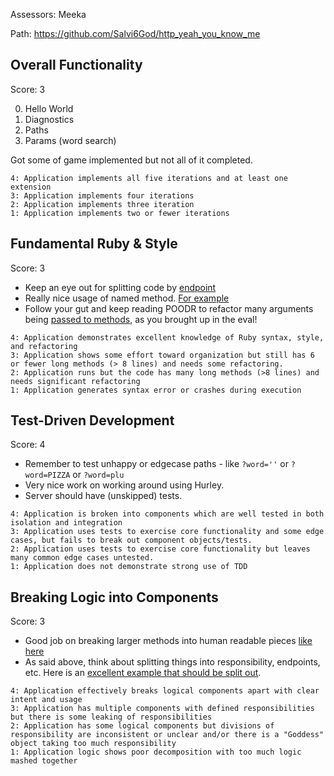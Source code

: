Assessors: Meeka

Path: https://github.com/Salvi6God/http_yeah_you_know_me

## Overall Functionality

Score: 3

0. Hello World
1. Diagnostics
2. Paths
3. Params (word search)

Got some of game implemented but not all of it completed.

```
4: Application implements all five iterations and at least one extension
3: Application implements four iterations
2: Application implements three iteration
1: Application implements two or fewer iterations
```

## Fundamental Ruby & Style

Score: 3

* Keep an eye out for splitting code by [endpoint](http://stackoverflow.com/questions/9807382/what-is-a-web-service-endpoint)
* Really nice usage of named method. [For example](https://github.com/Salvi6God/http_yeah_you_know_me/blob/master/lib/response.rb#L32)
* Follow your gut and keep reading POODR to refactor many arguments being [passed to methods](https://github.com/Salvi6God/http_yeah_you_know_me/blob/master/lib/server.rb#L27), as you brought up in the eval!
```
4: Application demonstrates excellent knowledge of Ruby syntax, style, and refactoring
3: Application shows some effort toward organization but still has 6 or fewer long methods (> 8 lines) and needs some refactoring.
2: Application runs but the code has many long methods (>8 lines) and needs significant refactoring
1: Application generates syntax error or crashes during execution
```

## Test-Driven Development

Score: 4

* Remember to test unhappy or edgecase paths - like `?word=''` or `?word=PIZZA` or `?word=plu`
* Very nice work on working around using Hurley.
* Server should have (unskipped) tests.
```
4: Application is broken into components which are well tested in both isolation and integration
3: Application uses tests to exercise core functionality and some edge cases, but fails to break out component objects/tests.
2: Application uses tests to exercise core functionality but leaves many common edge cases untested.
1: Application does not demonstrate strong use of TDD
```

## Breaking Logic into Components

Score: 3

* Good job on breaking larger methods into human readable pieces [like here](https://github.com/Salvi6God/http_yeah_you_know_me/blob/master/lib/response.rb#L29)
* As said above, think about splitting things into responsibility, endpoints, etc. Here is an [excellent example that should be split out](https://github.com/Salvi6God/http_yeah_you_know_me/blob/master/lib/response.rb#L7-L11).

```
4: Application effectively breaks logical components apart with clear intent and usage
3: Application has multiple components with defined responsibilities but there is some leaking of responsibilities
2: Application has some logical components but divisions of responsibility are inconsistent or unclear and/or there is a "Goddess" object taking too much responsibility
1: Application logic shows poor decomposition with too much logic mashed together
```
